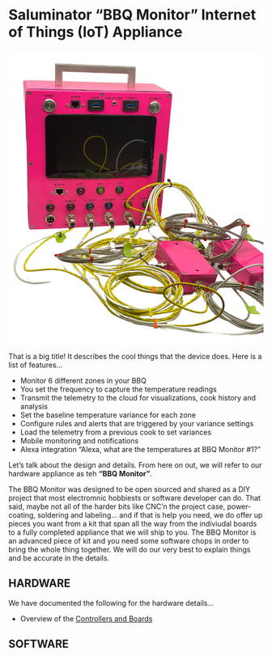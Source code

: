 # Saluminator “BBQ Monitor” Internet of Things (IoT) Appliance

![alt text](./Assets/yoder-monitor-all-1-5000.png "Saluminator BBQ Monitor Internet of Things (IoT) Appliance")

That is a big title! It describes the cool things that the device does. Here is a list of features…

- Monitor 6 different zones in your BBQ
- You set the frequency to capture the temperature readings
- Transmit the telemetry to the cloud for visualizations, cook history and analysis
- Set the baseline temperature variance for each zone
- Configure rules and alerts that are triggered by your variance settings
- Load the telemetry from a previous cook to set variances
- Mobile monitoring and notifications
- Alexa integration “Alexa, what are the temperatures at BBQ Monitor #1?”

Let’s talk about the design and details. From here on out, we will refer to our hardware appliance as teh <b>“BBQ Monitor”</b>.

The BBQ Monitor was designed to be open sourced and shared as a DIY project that most electromnic hobbiests or software developer can do. That said, maybe not all of the harder bits like CNC’n the project case, power-coating, soldering and labeling... and if that is help you need, we do offer up pieces you want from a kit that span all the way from the indiviudal boards to a fully completed appliance that we will ship to you. The BBQ Monitor is an advanced piece of kit and you need some software chops in order to bring the whole thing together. We will do our very best to explain things and be accurate in the details.

## HARDWARE

We have documented the following for the hardware details...

- Overview of the [Controllers and Boards](./Docs/HARDWARE.md)

## SOFTWARE
